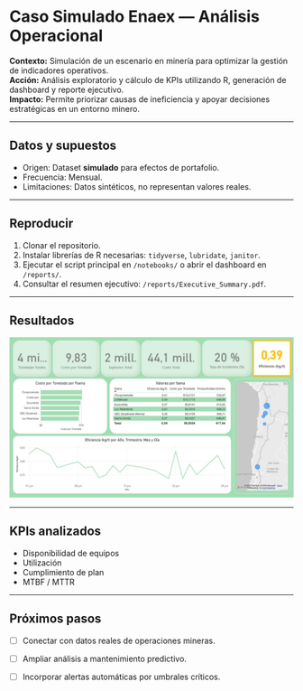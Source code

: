 # Caso Simulado Enaex — Análisis Operacional

**Contexto:** Simulación de un escenario en minería para optimizar la gestión de indicadores operativos.  
**Acción:** Análisis exploratorio y cálculo de KPIs utilizando R, generación de dashboard y reporte ejecutivo.  
**Impacto:** Permite priorizar causas de ineficiencia y apoyar decisiones estratégicas en un entorno minero.

---

## Datos y supuestos
- Origen: Dataset **simulado** para efectos de portafolio.  
- Frecuencia: Mensual.  
- Limitaciones: Datos sintéticos, no representan valores reales.

---

## Reproducir
1. Clonar el repositorio.  
2. Instalar librerías de R necesarias: `tidyverse`, `lubridate`, `janitor`.  
3. Ejecutar el script principal en `/notebooks/` o abrir el dashboard en `/reports/`.  
4. Consultar el resumen ejecutivo: `/reports/Executive_Summary.pdf`.  

---

## Resultados
![overview](images/dashboard_preview.png.jpg)  

---

## KPIs analizados
- Disponibilidad de equipos  
- Utilización  
- Cumplimiento de plan  
- MTBF / MTTR  

---

## Próximos pasos
- [ ] Conectar con datos reales de operaciones mineras.  
- [ ] Ampliar análisis a mantenimiento predictivo.  
- [ ] Incorporar alertas automáticas por umbrales críticos.  

